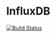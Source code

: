 # InfluxDB

[![Build Status](https://travis-ci.org/staticfloat/InfluxDB.jl.svg?branch=master)](https://travis-ci.org/staticfloat/InfluxDB.jl)
